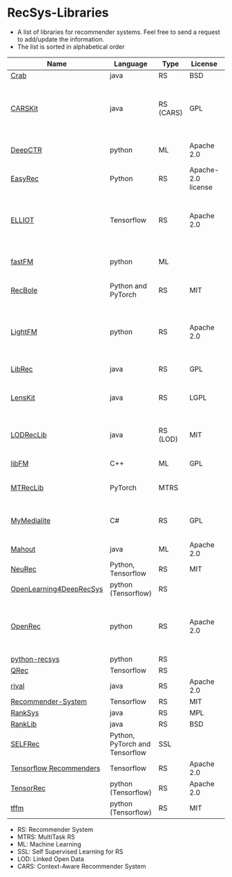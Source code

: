 # RecSys-Libraries
- A list of libraries for recommender systems. Feel free to send a request to add/update the information.
- The list is sorted in alphabetical order

| Name  | Language |  Type  | License  | Reference |
| ------------- | ------------- | ------------- | ------------- | ------------- |
| [Crab](http://muricoca.github.io/crab/)  | java  | RS  | BSD  |   |
| [CARSKit](https://github.com/irecsys/CARSKit)  | java  | RS (CARS)  | GPL  | Yong Zheng, Bamshad Mobasher, Robin Burke. "CARSKit: A Java-Based Context-aware Recommendation Engine", Proceedings of the 15th IEEE International Conference on Data Mining (ICDM) Workshops, pp. 1668-1671, Atlantic City, NJ, USA, Nov 2015  |
| [DeepCTR](https://github.com/shenweichen/deepctr) | python | ML |  Apache 2.0  | Weichen Shen, DeepCTR: Easy-to-use,Modular and Extendible package of deep-learning based CTR models, 2017|
| [EasyRec](https://github.com/alibaba/EasyRec)  | Python  | RS  | Apache-2.0 license  | EasyRec: An easy-to-use, extendable and efficient framework for building industrial recommendation systems, AAAI'23  |
| [ELLIOT](https://github.com/sisinflab/elliot) | Tensorflow | RS|  Apache 2.0  |Anelli, Vito Walter and Bellogin, Alejandro and Ferrara, Antonio and Malitesta, Daniele and Merra, Felice Antonio and Pomo, Claudio and Donini, Francesco Maria and Di Noia, Tommaso, Elliot: A Comprehensive and Rigorous Framework for Reproducible Recommender Systems Evaluation, SIGIR'21 |
| [fastFM](https://github.com/ibayer/fastFM/)  | python  | ML  |   | Bayer, Immanuel. "fastFM: A library for factorization machines." Journal of Machine Learning Research 17.184 (2016): 1-5.  |
| [RecBole](https://github.com/RUCAIBox/RecBole) | Python and PyTorch | RS|   MIT  | Wayne Xin Zhao et. al, RecBole: Towards a Unified, Comprehensive and Efficient Framework for Recommendation Algorithms, CIKM'21|
| [LightFM](https://github.com/lyst/lightfm)  | python  | RS | Apache 2.0  | Maciej Kula, Metadata Embeddings for User and Item Cold-start Recommendations. Proceedings of the 2nd Workshop on New Trends on Content-Based Recommender Systems co-located with 9th {ACM} Conference on Recommender Systems (RecSys 2015), Vienna, Austria, September 16-20, 2015.  |
| [LibRec](https://github.com/guoguibing/librec)  | java  | RS  | GPL  | Guo, Guibing, et al. "LibRec: A Java Library for Recommender Systems." UMAP Workshops. 2015.  |
| [LensKit](http://lenskit.org/)  | java  | RS  | LGPL  | Ekstrand, Michael D., et al. "LensKit: a modular recommender framework." Proceedings of the fifth ACM conference on Recommender systems. ACM, 2011.  |
| [LODRecLib](https://github.com/sisinflab/lodreclib)  | java  | RS (LOD)  | MIT  | Noia, Tommaso Di, et al. "Sprank: Semantic path-based ranking for top-n recommendations using linked open data." ACM Transactions on Intelligent Systems and Technology (TIST) 8.1 (2016): 9.  |
| [libFM](http://www.libfm.org/)  | C++  | ML  | GPL  | Steffen Rendle (2012): Factorization Machines with libFM, in ACM Trans. Intell. Syst. Technol., 3(3), May  |
| [MTRecLib](https://github.com/easezyc/Multitask-Recommendation-Library)  | PyTorch  | MTRS  |   | "Learning to Expand Audience via Meta Hybrid Experts and Critics for Recommendation and Advertising" KDD'21|
| [MyMedialite](http://mymedialite.net/)  | C#  | RS  | GPL  | Gantner, Zeno, et al. "MyMediaLite: A free recommender system library." Proceedings of the fifth ACM conference on Recommender systems. ACM, 2011.  |
| [Mahout](http://mahout.apache.org/)  | java  | ML  | Apache 2.0  |   |
| [NeuRec](https://github.com/wubinzzu/NeuRec) | Python, Tensorflow |RS |  MIT |   |
| [OpenLearning4DeepRecSys](https://github.com/Leavingseason/OpenLearning4DeepRecsys)  | python (Tensorflow)  | RS |   |   |
| [OpenRec](http://openrec.ai/)  | python| RS | Apache 2.0  | Longqi Yang, Eugene Bagdasaryan, Joshua Gruenstein, Cheng-Kang Hsieh, and Deborah Estrin. 2018. OpenRec: A Modular Framework for Extensible and Adaptable Recommendation Algorithms. In Proceedings of WSDM’18, February 5–9, 2018, Marina Del Rey, CA, USA |
| [python-recsys](https://github.com/ocelma/python-recsys)  | python  | RS  |   |   |
| [QRec](https://github.com/Coder-Yu/QRec) | Tensorflow | RS|   | |
| [rival](http://rival.recommenders.net/)  | java  | RS  | Apache 2.0  |  |
| [Recommender-System](https://github.com/SSSxCCC/Recommender-System) | Tensorflow | RS |  MIT  ||
| [RankSys](https://github.com/RankSys/RankSys)  | java  | RS  |  MPL | https://github.com/RankSys/RankSys/wiki/References  |
| [RankLib](https://sourceforge.net/p/lemur/wiki/RankLib/)  | java  | RS | BSD  |   |
| [SELFRec](https://github.com/Coder-Yu/SELFRec) | Python, PyTorch and Tensorflow | SSL |   |Yu, Junliang et. al, [Self-Supervised Learning for Recommender Systems: A Survey](https://arxiv.org/abs/2203.15876) |
| [Tensorflow Recommenders](https://github.com/tensorflow/recommenders) | Tensorflow | RS|  Apache 2.0  | |
| [TensorRec](https://github.com/jfkirk/tensorrec)  | python (Tensorflow)  | RS  | Apache 2.0  |   |
| [tffm](https://github.com/geffy/tffm)  | python (Tensorflow)  | RS  | MIT  |   |


- RS: Recommender System
- MTRS: MultiTask RS
- ML: Machine Learning
- SSL: Self Supervised Learning for RS
- LOD: Linked Open Data
- CARS: Context-Aware Recommender System
